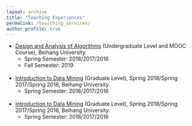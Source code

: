 ```yaml
---
layout: archive
title: "Teaching Experiences"
permalink: /tearching_services/
author_profile: true
---
```


<ul>
        <li><a href="https://www.icourse163.org/course/BUAA-1449777166" target="_blank">Design and Analysis of Algorithms</a> (Undergraduate Level and MOOC Course), Beihang University.
            <ul>
                <li>Spring Semester: 2018/2017/2016</li>
                <li>Fall Semester: 2019</li>
            </ul>
        </li><br>
        <li><a href="" target="_blank">Introduction to Data Mining</a> (Graduate Level), Spring 2018/Spring 2017/Spring 2016, Beihang University.
            <ul>
                <li>Spring Semester: 2018/2017/2016</li>
            </ul>
        </li><br>
        <li><a href="" target="_blank">Introduction to Data Mining</a> (Graduate Level), Spring 2018/Spring 2017/Spring 2016, Beihang University.
            <ul>
                <li>Spring Semester: 2018/2017/2016</li>
            </ul>
        </li><br>

</ul>
